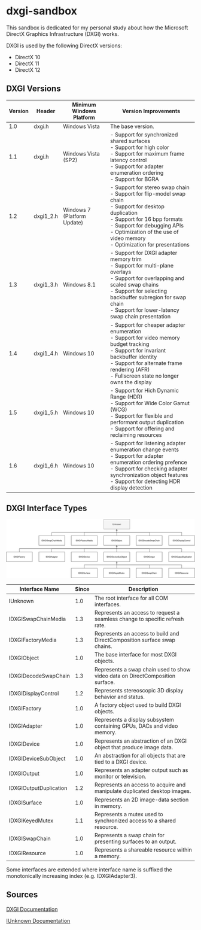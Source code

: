 # dxgi-sandbox
This sandbox is dedicated for my personal study about how the Microsoft DirectX Graphics Infrastructure (DXGI) works.

DXGI is used by the following DirectX versions:
* DirectX 10
* DirectX 11
* DirectX 12

## DXGI Versions

| Version | Header    | Minimum Windows Platform    | Version Improvements |
| ------- | --------- | --------------------------- | -------------------- |
|   1.0	  | dxgi.h    | Windows Vista     		    | The base version. | 
|   1.1	  | dxgi.h    | Windows Vista (SP2) 		| - Support for synchronized shared surfaces<br/> - Support for high color<br/> - Support for maximum frame latency control<br/> - Support for adapter enumeration ordering<br/> - Support for BGRA<br/> |
|   1.2	  | dxgi1_2.h | Windows 7 (Platform Update) | - Support for stereo swap chain<br/> - Support for flip-model swap chain<br/> - Support for desktop duplication<br/> - Support for 16 bpp formats<br/> - Support for debugging APIs<br/> - Optimization of the use of video memory<br/> - Optimization for presentations |
|   1.3	  | dxgi1_3.h | Windows 8.1                 | - Support for DXGI adapter memory trim<br/> - Support for multi-plane overlays<br/> - Support for overlapping and scaled swap chains<br/> - Support for selecting backbuffer subregion for swap chain<br/> - Support for lower-latency swap chain presentation |
|   1.4	  | dxgi1_4.h | Windows 10                  | - Support for cheaper adapter enumeration<br/> - Support for video memory budget tracking<br/> - Support for invariant backbuffer identity<br/> - Support for alternate frame rendering (AFR)<br/> - Fullscreen state no longer owns the display |
|   1.5	  | dxgi1_5.h | Windows 10                  | - Support for Hich Dynamic Range (HDR)<br/> - Support for Wide Color Gamut (WCG)<br/> - Support for flexible and performant output duplication<br/> - Support for offering and reclaiming resources |
|   1.6   | dxgi1_6.h | Windows 10                  | - Support for listening adapter enumeration change events<br/> - Support for adapter enumeration ordering prefence<br/> - Support for checking adapter synchronization object features<br/> - Support for detecting HDR display detection |

## DXGI Interface Types

![alt text](https://github.com/toivjon/dxgi-sandbox/blob/master/images/dxgi-interfaces.svg "DXGI Interfaces")

| Interface Name         | Since | Description |
| ---------------------- | ----- | ----------- |
| IUnknown               | 1.0   | The root interface for all COM interfaces. |
| IDXGISwapChainMedia    | 1.3   | Represents an access to request a seamless change to specific refresh rate. |
| IDXGIFactoryMedia      | 1.3   | Represents an access to build and DirectComposition surface swap chains. |
| IDXGIObject            | 1.0   | The base interface for most DXGI objects. |
| IDXGIDecodeSwapChain   | 1.3   | Represents a swap chain used to show video data on DirectComposition surface. |
| IDXGIDisplayControl    | 1.2   | Represents stereoscopic 3D display behavior and status. |
| IDXGIFactory           | 1.0   | A factory object used to build DXGI objects. |
| IDXGIAdapter 		     | 1.0   | Represents a display subsystem containing GPUs, DACs and video memory. |
| IDXGIDevice 		     | 1.0   | Represents an abstraction of an DXGI object that produce image data. |
| IDXGIDeviceSubObject 	 | 1.0   | An abstraction for all objects that are tied to a DXGI device. |
| IDXGIOutput            | 1.0   | Represents an adapter output such as monitor or television. |
| IDXGIOutputDuplication | 1.2   | Represents an access to acquire and manipulate duplicated desktop images. |
| IDXGISurface           | 1.0   | Represents an 2D image-data section in memory. |
| IDXGIKeyedMutex        | 1.1   | Represents a mutex used to synchronized access to a shared resource. |
| IDXGISwapChain         | 1.0   | Represents a swap chain for presenting surfaces to an output. |
| IDXGIResource          | 1.0   | Represents a shareable resource within a memory. |

Some interfaces are extended where interface name is suffixed the monotonically increasing index (e.g. IDXGIAdapter3).

## Sources

[DXGI Documentation](https://docs.microsoft.com/fi-fi/windows/win32/direct3ddxgi/dx-graphics-dxgi)

[IUnknown Documentation](https://docs.microsoft.com/en-us/windows/win32/api/unknwn/nn-unknwn-iunknown)